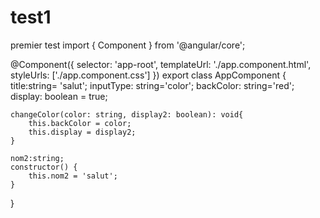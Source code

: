# test1
premier test
import { Component } from '@angular/core';


@Component({
  selector: 'app-root',
  templateUrl: './app.component.html',
  styleUrls: ['./app.component.css']
})
export class AppComponent {
	title:string= 'salut';
	inputType: string='color';
	backColor: string='red';
	display: boolean = true;
	
	changeColor(color: string, display2: boolean): void{
		this.backColor = color;
		this.display = display2;
	}

	nom2:string;
	constructor() {
		this.nom2 = 'salut';
	}


}
